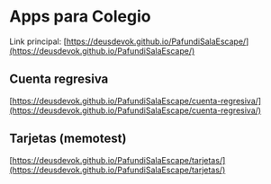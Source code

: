 # Apps para Colegio

Link principal: [https://deusdevok.github.io/PafundiSalaEscape/](https://deusdevok.github.io/PafundiSalaEscape/)

## Cuenta regresiva

[https://deusdevok.github.io/PafundiSalaEscape/cuenta-regresiva/](https://deusdevok.github.io/PafundiSalaEscape/cuenta-regresiva/)

## Tarjetas (memotest)

[https://deusdevok.github.io/PafundiSalaEscape/tarjetas/](https://deusdevok.github.io/PafundiSalaEscape/tarjetas/)